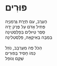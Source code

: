 # פּוּרִים

הָעֶרֶב, עִם תַּיֶּרֶת גֶּרְמַנְיָה\
פְּתִיל אָדֹם עַל פֶּרֶק יָדָהּ\
סֵפֶר טִיּוּלִים בֵּפָלַסְטִינָה\
בַּמְבָּה בְּאִיקֵאָה, פְּלַסְטֵלִינָה\
\
הַכֹּל פֶּה מְעֻרְבָּב, נוֹזֵל\
כְּמוֹ חָסִיד בְּפוּרִים\
שֶׁקָּם וְנוֹפֵל
